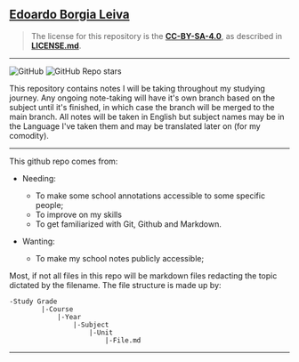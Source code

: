 [Edoardo Borgia Leiva](https://edoardo-b-leiva.github.io)  
---
>The license for this repository is the [**CC-BY-SA-4.0**](https://creativecommons.org/), as described in [__LICENSE.md__](./LICENSE.md).
---
![GitHub](https://img.shields.io/github/license/Edoardo-B-Leiva/notes?style=flat-square&logo=creativecommons)
![GitHub Repo stars](https://img.shields.io/github/stars/Edoardo-B-Leiva/notes?logo=github&label=Github%20stars&color=%23f6ff45&style=flat-square)

This repository contains notes I will be taking throughout my studying journey.
Any ongoing note-taking will have it's own branch based on the subject until it's finished, in which case the branch will be merged to the main branch.
All notes will be taken in English but subject names may be in the Language I've taken them and may be translated later on (for my comodity).

---
This github repo comes from:
- Needing:
  - To make some school annotations accessible to some specific people;
  - To improve on my skills
  - To get familiarized with Git, Github and Markdown.
    
- Wanting:
  - To make my school notes publicly accessible;
  

Most, if not all files in this repo will be markdown files redacting the topic dictated by the filename.
The file structure is made up by:
```
-Study Grade
        |-Course
            |-Year
                |-Subject
                    |-Unit
                        |-File.md
```
---
